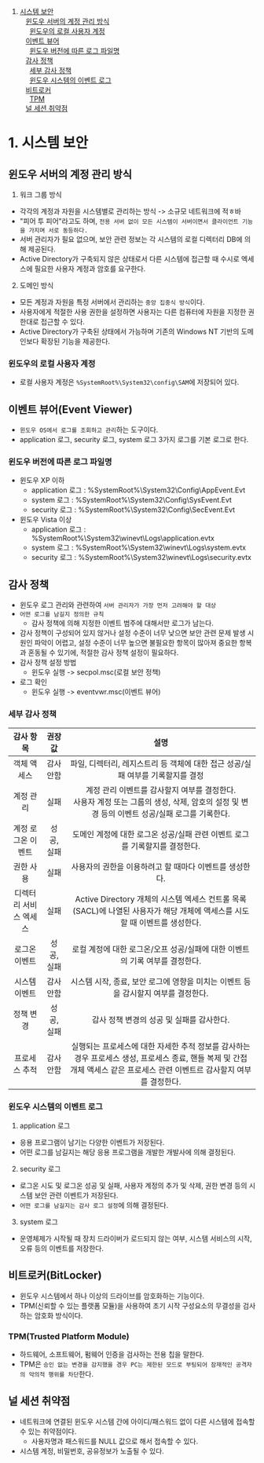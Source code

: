 1. [시스템 보안](#1-시스템-보안)<br>
   &nbsp;&nbsp; [윈도우 서버의 계정 관리 방식](#윈도우-서버의-계정-관리-방식)<br>
   &nbsp;&nbsp;&nbsp;&nbsp; [윈도우의 로컬 사용자 계정](#윈도우의-로컬-사용자-계정)<br>
   &nbsp;&nbsp; [이벤트 뷰어](#이벤트-뷰어event-viewer)<br>
   &nbsp;&nbsp;&nbsp;&nbsp; [윈도우 버전에 따른 로그 파일명](#윈도우-버전에-따른-로그-파일명)<br>
   &nbsp;&nbsp; [감사 정책](#감사-정책)<br>
   &nbsp;&nbsp;&nbsp;&nbsp; [세부 감사 정책](#세부-감사-정책)<br>
   &nbsp;&nbsp;&nbsp;&nbsp; [윈도우 시스템의 이벤트 로그](#윈도우-시스템의-이벤트-로그)<br>
   &nbsp;&nbsp; [비트로커](#비트로커bitlocker)<br>
   &nbsp;&nbsp;&nbsp;&nbsp; [TPM](#tpmtrusted-platform-module)<br>
   &nbsp;&nbsp; [널 세션 취약점](#널-세션-취약점)<br>

# 1. 시스템 보안

## 윈도우 서버의 계정 관리 방식

1. 워크 그룹 방식

- 각각의 계정과 자원을 시스템별로 관리하는 방식 -> 소규모 네트워크에 적ㅎ바
- "피어 투 피어"라고도 하며, `전용 서버 없이 모든 시스템이 서버이면서 클라이언트 기능을 가지며 서로 동등하다.`
- 서버 관리자가 필요 없으며, 보안 관련 정보는 각 시스템의 로컬 디렉터리 DB에 의해 제공된다.
- Active Directory가 구축되지 않은 상태로서 다른 시스템에 접근할 때 수시로 엑세스에 필요한 사용자 계정과 암호를 요구한다.

2. 도메인 방식

- 모든 계정과 자원을 특정 서버에서 관리하는 `중앙 집중식 방식`이다.
- 사용자에게 적절한 사용 권한을 설정하면 사용자는 다른 컴퓨터에 자원을 지정한 권한대로 접근할 수 있다.
- Active Directory가 구축된 상태에서 가능하며 기존의 Windows NT 기반의 도메인보다 확장된 기능을 제공한다.

### 윈도우의 로컬 사용자 계정

- 로컬 사용자 계정은 `%SystemRoot%\System32\config\SAM`에 저장되어 있다.

## 이벤트 뷰어(Event Viewer)

- `윈도우 OS에서 로그를 조회하고 관리`하는 도구이다.
- application 로그, security 로그, system 로그 3가지 로그를 기본 로그로 한다.

### 윈도우 버전에 따른 로그 파일명

- 윈도우 XP 이하
  - application 로그 : %SystemRoot%\System32\Config\AppEvent.Evt
  - system 로그 : %SystemRoot%\System32\Config\SysEvent.Evt
  - security 로그 : %SystemRoot%\System32\Config\SecEvent.Evt
- 윈도우 Vista 이상
  - application 로그 : %SystemRoot%\System32\winevt\Logs\application.evtx
  - system 로그 : %SystemRoot%\System32\winevt\Logs\system.evtx
  - security 로그 : %SystemRoot%\System32\winevt\Logs\security.evtx

## 감사 정책

- 윈도우 로그 관리와 관련하여 `서버 관리자가 가장 먼저 고려해야 할 대상`
- `어떤 로그를 남길지 정의한 규칙`
  - 감사 정책에 의해 지정한 이벤트 범주에 대해서만 로그가 남는다.
- 감사 정책이 구성되어 있지 않거나 설정 수준이 너무 낮으면 보안 관련 문제 발생 시 원인 파악이 어렵고, 설정 수준이 너무 높으면 불필요한 항목이 많아져 중요한 항복과 혼동될 수 있기에, 적절한 감사 정책 설정이 필요하다.
- 감사 정책 설정 방법
  - 윈도우 실행 -> secpol.msc(로컬 보안 정책)
- 로그 확인
  - 윈도우 실행 -> eventvwr.msc(이벤트 뷰어)

### 세부 감사 정책

|       감사 항목        |   권장값   |                                                                                    설명                                                                                     |
| :--------------------: | :--------: | :-------------------------------------------------------------------------------------------------------------------------------------------------------------------------: |
|      객체 액세스       | 감사 안함  |                                               파일, 디렉터리, 레지스트리 등 객체에 대한 접근 성공/실패 여부를 기록할지를 결정                                               |
|       계정 관리        |    실패    |               계정 관리 이벤트를 감사할지 여부를 결정한다.<br>사용자 계정 또는 그룹의 생성, 삭제, 암호의 설정 및 변경 등의 이벤트 성공/실패 로그를 기록한다.                |
|   계정 로그온 이벤트   | 성공, 실패 |                                                 도메인 계정에 대한 로그온 성공/실패 관련 이벤트 로그를 기록할지를 결정한다.                                                 |
|       권한 사용        |    실패    |                                                           사용자의 권한을 이용하려고 할 때마다 이벤트를 생성한다.                                                           |
| 디렉터리 서비스 엑세스 |    실패    |                         Active Directory 개체의 시스템 엑세스 컨트롤 목록(SACL)에 나열된 사용자가 해당 개체에 액세스를 시도할 때 이벤트를 생성한다.                         |
|     로그온 이벤트      | 성공, 실패 |                                                로컬 계정에 대한 로그온/오프 성공/실패에 대한 이벤트의 기록 여부를 결정한다.                                                 |
|     시스템 이벤트      | 감사 안함  |                                             시스템 시작, 종료, 보안 로그에 영향을 미치는 이벤트 등을 감시할지 여부를 결정한다.                                              |
|       정책 변경        | 성공, 실패 |                                                                  감사 정책 변경의 성공 및 실패를 감사한다.                                                                  |
|     프로세스 추적      | 감사 안함  | 실행되는 프로세스에 대한 자세한 추적 정보를 감사하는 경우 프로세스 생성, 프로세스 종료, 핸들 복제 및 간접 개체 액세스 같은 프로세스 관련 이벤트르 감사할지 여부를 결정한다. |

### 윈도우 시스템의 이벤트 로그

1. application 로그

- 응용 프로그램이 남기는 다양한 이벤트가 저장된다.
- 어떤 로그를 남길지는 해당 응용 프로그램을 개발한 개발사에 의해 결정된다.

2. security 로그

- 로그온 시도 및 로그온 성공 및 실패, 사용자 계정의 추가 및 삭제, 권한 변경 등의 시스템 보안 관련 이벤트가 저장된다.
- `어떤 로그를 남길지는 감사 로그 설정`에 의해 결정된다.

3. system 로그

- 운영체제가 시작될 때 장치 드라이버가 로드되지 않는 여부, 시스템 서비스의 시작, 오류 등의 이벤트를 저장한다.

## 비트로커(BitLocker)

- 윈도우 시스템에서 하나 이상의 드라이브를 암호화하는 기능이다.
- TPM(신뢰할 수 있는 플랫폼 모듈)을 사용하여 초기 시작 구성요소의 무결성을 검사하는 암호화 방식이다.

### TPM(Trusted Platform Module)

- 하드웨어, 소프트웨어, 펌웨어 인증을 검사하는 전용 칩을 말한다.
- TPM은 `승인 없는 변경을 감지했을 경우 PC는 제한된 모드로 부팅되어 잠재적인 공격자의 악의적 행위를 차단`한다.

## 널 세션 취약점

- 네트워크에 연결된 윈도우 시스템 간에 아이디/패스워드 없이 다른 시스템에 접속할 수 있는 취약점이다.
  - 사용자명과 패스워드를 NULL 값으로 해서 접속할 수 있다.
- 시스템 계정, 비밀번호, 공유정보가 노출될 수 있다.
